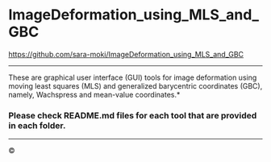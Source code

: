 # ImageDeformation_using_MLS_and_GBC
https://github.com/sara-moki/ImageDeformation_using_MLS_and_GBC

---

These are graphical user interface (GUI) tools for image deformation using moving least squares (MLS) and generalized barycentric coordinates (GBC), namely, Wachspress and mean-value coordinates.*

### Please check README.md files for each tool that are provided in each folder.
---
&copy; 
